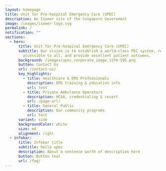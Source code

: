 ```yaml
---
layout: homepage
title: Unit for Pre-hospital Emergency Care (UPEC)
description: An Isomer site of the Singapore Government
image: /images/isomer-logo.svg
permalink: /
notification: ""
sections:
  - hero:
      title: Unit for Pre-hospital Emergency Care (UPEC)
      subtitle: Our vision is to establish a world-class PEC system, readily
        accessible to all, and provide excellent patient outcomes.
      background: /images/upec_corporate_image_1374-595.png
      button: Contact Us
      url: /contact-us/
      key_highlights:
        - title: Healthcare & EMS Professionals
          description: EMS training & education info
          url: test
        - title: Private Ambulance Operators
          description: HCSA, credentialing & recert
          url: /page-url/
        - title: General Public
          description: Our community programs
          url: test
      variant: side
      backgroundColor: white
      size: md
      alignment: right
  - infobar:
      title: Infobar title
      subtitle: hello upec
      description: About a sentence worth of description here
      button: Button text
      url: /faq/
---
```

